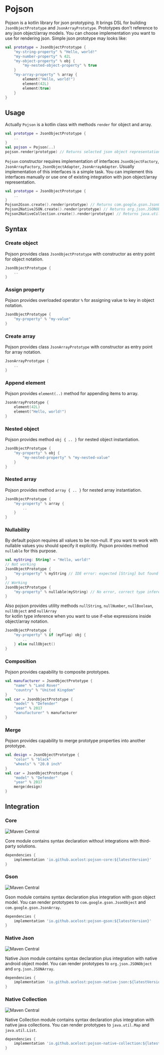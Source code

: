 # Pojson

Pojson is a kotlin library for json prototyping. It brings DSL for building `JsonObjectPrototype` and `JsonArrayPrototype`. Prototypes don't reference to any json object/array models. You can choose implementation you want to use for rendering json. Simple json prototype may looks like:

```kotlin
val prototype = JsonObjectPrototype {
    "my-string-property" % "Hello, world!"
    "my-number-property" % 42L
    "my-object-property" % obj {
        "my-nested-object-property" % true
    }
    "my-array-property" % array {
        element("Hello, world!")
        element(42L)
        element(true)
    }
}
```

## Usage

Actually `Pojson` is a kotlin class with methods `render` for object and array.
```kotlin
val prototype = JsonObjectPrototype {
    ..
}
val pojson = Pojson(..)
pojson.render(prototype) // Returns selected json object representation
```
`Pojson` constructor requires implementation of interfaces `JsonObjectFactory`, `JsonArrayFactory`, `JsonObjectAdapter`, `JsonArrayAdapter`. Usually implementation of this interfaces is a simple task. You can implement this interfaces manually or use one of existing integration with json object/array representation.
```kotlin
val prototype = JsonObjectPrototype {
    ..
}
Pojson2Gson.create().render(prototype) // Returns com.google.gson.JsonObject
Pojson2NativeJSON.create().render(prototype) // Returns org.json.JSONObject
Pojson2NativeCollection.create().render(prototype) // Returns java.util.Map
```

## Syntax

### Create object
Pojson provides class `JsonObjectPrototype` with constructor as entry point for object notation.
```kotlin
JsonObjectPrototype {
    ..
}
```

### Assign property
Pojson provides overloaded operator `%` for assigning value to key in object notation.
```kotlin
JsonObjectPrototype {
    "my-property" % "my-value"
}
```

### Create array
Pojson provides class `JsonArrayPrototype` with constructor as entry point for array notation.
```kotlin
JsonArrayPrototype {
    ..
}
```

### Append element
Pojson provides `element(..)` method for appending items to array.
```kotlin
JsonArrayPrototype {
    element(42L)
    element("Hello, world!")
}
```

### Nested object
Pojson provides method `obj { .. }` for nested object instantiation.
```kotlin
JsonObjectPrototype {
    "my-property" % obj {
        "my-nested-property" % "my-nested-value"
    }
}
```

### Nested array
Pojson provides method `array { .. }` for nested array instantiation.
```kotlin
JsonObjectPrototype {
    "my-property" % array {
        ..
    }
}
```

### Nullability
By default pojson requires all values to be non-null.
If you want to work with nullable values you should specify it explicitly.
Pojson provides method `nullable` for this purpose.
```kotlin
val myString: String? = "Hello, world!"
// Not working
JsonObjectPrototype {
    "my-property" % myString // IDE error: expected [String] but found [String?]
}
// Working
JsonObjectPrototype {
    "my-property" % nullable(myString) // No error, correct type inference
}
```
Also pojson provides utility methods `nullString`, `nullNumber`, `nullBoolean`, `nullObject` and `nullArray`  
for kotlin type inference when you want to use if-else expressions inside object/array notation.
```kotlin
JsonObjectPrototype {
    "my-property" % if (myFlag) obj {
        ..
    } else nullObject()
}
```

### Composition
Pojson provides capability to composite prototypes.
```kotlin
val manufacturer = JsonObjectPrototype {
    "name" % "Land Rover"
    "country" % "United Kingdom"
}
val car = JsonObjectPrototype {
    "model" % "Defender"
    "year" % 2017
    "manufacturer" % manufacturer
}
```

### Merge
Pojson provides capability to merge prototype properties into another prototype.
```kotlin
val design = JsonObjectPrototype {
    "color" % "black"
    "wheels" % "20.0 inch"
}
val car = JsonObjectPrototype {
    "model" % "Defender"
    "year" % 2017
    merge(design)
}
```

## Integration

### Core

![Maven Central](https://maven-badges.herokuapp.com/maven-central/io.github.acelost/pojson-core/badge.svg)

Core module contains syntax declaration without integrations with third-party solutions.

```groovy
dependencies {
    implementation 'io.github.acelost:pojson-core:${latestVersion}'
}
```

### Gson

![Maven Central](https://maven-badges.herokuapp.com/maven-central/io.github.acelost/pojson-gson/badge.svg)

Gson module contains syntax declaration plus integration with gson object model. You can render prototypes to `com.google.gson.JsonObject` and `com.google.gson.JsonArray`.

```groovy
dependencies {
    implementation 'io.github.acelost:pojson-gson:${latestVersion}'
}
```

### Native Json

![Maven Central](https://maven-badges.herokuapp.com/maven-central/io.github.acelost/pojson-native-json/badge.svg)

Native Json module contains syntax declaration plus integration with native android object model. You can render prototypes to `org.json.JSONObject` and `org.json.JSONArray`.

```groovy
dependencies {
    implementation 'io.github.acelost:pojson-native-json:${latestVersion}'
}
```

### Native Collection

![Maven Central](https://maven-badges.herokuapp.com/maven-central/io.github.acelost/pojson-native-collection/badge.svg)

Native Collection module contains syntax declaration plus integration with native java collections. You can render prototypes to `java.util.Map` and `java.util.List`.

```groovy
dependencies {
    implementation 'io.github.acelost:pojson-native-collection:${latestVersion}'
}
```